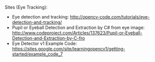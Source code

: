 Sites (Eye Tracking):

- Eye detection and tracking: http://opencv-code.com/tutorials/eye-detection-and-tracking/
- Pupil or Eyeball Detection and Extraction by C# from eye image: http://www.codeproject.com/Articles/137623/Pupil-or-Eyeball-Detection-and-Extraction-by-C-fro
- Eye Detector v1 Example Code: https://sites.google.com/site/learningopencv1/getting-started/example_code_7
